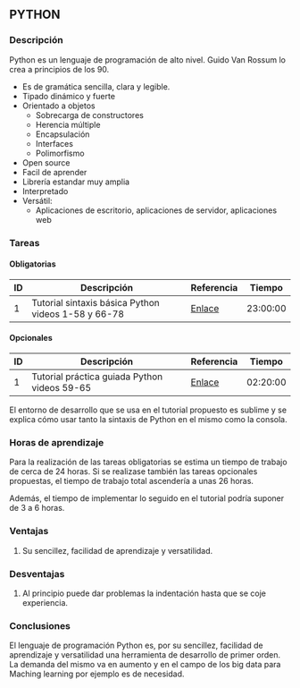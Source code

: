 ##  PYTHON

### Descripción

Python es un lenguaje de programación de alto nivel.
Guido Van Rossum lo crea a principios de los 90. 

* Es de gramática sencilla, clara y legible.
* Tipado dinámico y fuerte
* Orientado a objetos
	* Sobrecarga de constructores
	* Herencia múltiple
	* Encapsulación
	* Interfaces
	* Polimorfismo
* Open source
* Facil de aprender
* Librería estandar muy amplia
* Interpretado
* Versátil: 
	* Aplicaciones de escritorio, aplicaciones de servidor, aplicaciones web


### Tareas

#### Obligatorias

ID      | Descripción | Referencia | Tiempo  |
--------| ----------- | ---------- | ------- |
1  | Tutorial sintaxis básica Python  videos 1-58 y 66-78     | [Enlace](https://www.youtube.com/watch?v=G2FCfQj-9ig) | 23:00:00|


#### Opcionales

ID      | Descripción | Referencia | Tiempo  |
--------| ----------- | ---------- | ------- |
1  | Tutorial práctica guiada Python  videos 59-65 | [Enlace](https://www.youtube.com/watch?v=E0OqddzjFUY&list=PLU8oAlHdN5BlvPxziopYZRd55pdqFwkeS&index=59) | 02:20:00|

El entorno de desarrollo que se usa en el tutorial propuesto es sublime y se explica cómo usar tanto la sintaxis de Python en el mismo como la consola.

### Horas de aprendizaje

Para la realización de las tareas obligatorias se estima un tiempo de trabajo de cerca de 24 horas. Si se realizase también las tareas opcionales propuestas, el tiempo de trabajo total ascendería a unas 26 horas.

Además, el tiempo de implementar lo seguido en el tutorial podría suponer de 3 a 6 horas.

### Ventajas
1. Su sencillez, facilidad de aprendizaje y versatilidad.
 

### Desventajas
1. Al principio puede dar problemas la indentación hasta que se coje experiencia.


### Conclusiones
El lenguaje de programación Python es, por su sencillez, facilidad de aprendizaje y versatilidad una herramienta de desarrollo de primer orden.
La demanda del mismo va en aumento y en el campo de los big data para Maching learning por ejemplo es de necesidad.
